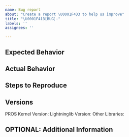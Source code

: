 ```yaml
---
name: Bug report
about: "Create a report \U0001F4D3 to help us improve"
title: "\U0001F41B[BUG]-"
labels: ''
assignees: ''

---
```


## Expected Behavior
<!-- What behavior were you expecting? -->

## Actual Behavior
<!-- What behavior ended up happening? -->

## Steps to Reproduce
<!-- Provide a link to a live example, or a set of steps to reproduce this bug.  If able, please include code to reproduce -->

## Versions
<!-- Run `pros conduct info-project` to see what versions you're running. -->
PROS Kernel Version: <!-- eg. 4.1.0 -->
Lightninglib Version: <!-- eg. v1.0.1 -->
Other Libraries: <!-- eg. LemLib, VOSS, etc. -->

## OPTIONAL: Additional Information
<!-- Images, code, videos.  Anything you think will help us fix this problem -->
